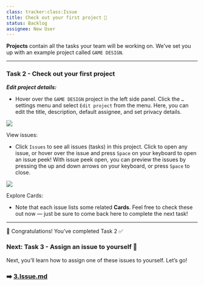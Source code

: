 ```yaml
---
class: tracker:class:Issue
title: Check out your first project 📌
status: Backlog
assignee: New User
---
```


**Projects** contain all the tasks your team will be working on. We’ve set you up with an example project called `GAME DESIGN`.

---

### Task 2 - Check out your first project

**_Edit project details:_**
* Hover over the `GAME DESIGN` project in the left side panel. Click the `…` settings menu and select `Edit project` from the menu. Here, you can edit the title, description, default assignee, and set privacy details.

![](../files/edit-project)

View issues:
* Click `Issues` to see all issues (tasks) in this project. Click to open any issue, or hover over the issue and press `Space` on your keyboard to open an issue peek! With issue peek open, you can preview the issues by pressing the up and down arrows on your keyboard, or press `Space` to close.

![](../files/issue-peek)

Explore Cards:
* Note that each issue lists some related **Cards**. Feel free to check these out now — just be sure to come back here to complete the next task!

---

🎉 Congratulations! You’ve completed Task 2 ✅ 

### Next: Task 3 - Assign an issue to yourself 📝

Next, you’ll learn how to assign one of these issues to yourself. Let’s go!

### ➡️ [3.Issue.md](./3.Issue.md)
